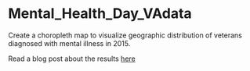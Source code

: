 # Mental_Health_Day_VAdata
Create a choropleth map to visualize geographic distribution of veterans diagnosed with mental illness in 2015.

Read a blog post about the results [here](https://towardsdatascience.com/world-mental-health-day-data-visualization-veterans-mental-illness-f519b065ac88)
